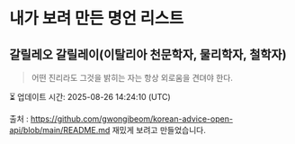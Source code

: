 # 내가 보려 만든 명언 리스트

##  갈릴레오 갈릴레이(이탈리아 천문학자, 물리학자, 철학자)
> 어떤 진리라도 그것을 밝히는 자는 항상 외로움을 견뎌야 한다.


⏳ 업데이트 시간: 2025-08-26 14:24:10 (UTC)

출처 : https://github.com/gwongibeom/korean-advice-open-api/blob/main/README.md
재밌게 보려고 만들었습니다.
